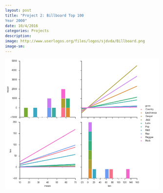 ```yaml
---
layout: post
title: "Project 2: Billboard Top 100
Year 2000"
date: 10/4/2016
categories: Projects
description: 
image: http://www.userlogos.org/files/logos/sjdvda/Billboard.png
image-sm:
---
```



<img src='https://github.com/AndrewJeong89/AndrewJeong89.github.io/blob/master/_posts/download.png?raw=true' >

